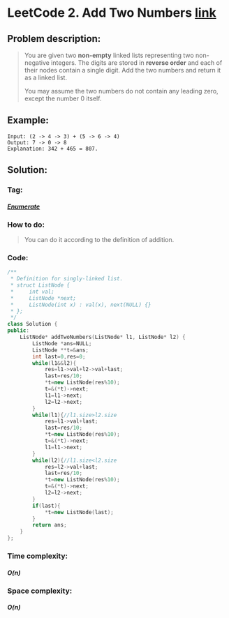 # LeetCode 2. Add Two Numbers [link](https://leetcode.com/problems/add-two-numbers/)

## Problem description:

> You are given two **non-empty** linked lists representing two non-negative integers. The digits are stored in **reverse order** and each of their nodes contain a single digit. Add the two numbers and return it as a linked list.
>
> You may assume the two numbers do not contain any leading zero, except the number 0 itself.

## Example:

```
Input: (2 -> 4 -> 3) + (5 -> 6 -> 4)
Output: 7 -> 0 -> 8
Explanation: 342 + 465 = 807.
```

## Solution:

### Tag:

#### *[ Enumerate](https://github.com/yang-233/Algorithm-note/tree/master/%20Enumerate)* 

### How to do:

> You can do it according to the definition of addition.

### Code:

```c++
/**
 * Definition for singly-linked list.
 * struct ListNode {
 *     int val;
 *     ListNode *next;
 *     ListNode(int x) : val(x), next(NULL) {}
 * };
 */
class Solution {
public:
    ListNode* addTwoNumbers(ListNode* l1, ListNode* l2) {
        ListNode *ans=NULL;
        ListNode **t=&ans;
        int last=0,res=0;
        while(l1&&l2){
            res=l1->val+l2->val+last;
            last=res/10;
            *t=new ListNode(res%10);
            t=&(*t)->next;
            l1=l1->next;
            l2=l2->next;
        }
        while(l1){//l1.size>l2.size
            res=l1->val+last;
            last=res/10;
            *t=new ListNode(res%10);
            t=&(*t)->next;
            l1=l1->next;
        }
        while(l2){//l1.size<l2.size
            res=l2->val+last;
            last=res/10;
            *t=new ListNode(res%10);
            t=&(*t)->next;
            l2=l2->next;
        }
        if(last){
            *t=new ListNode(last);
        }
        return ans;
    }
};
```

### Time complexity:

#### *O(n)*

### Space complexity:

#### *O(n)*

